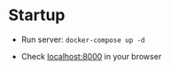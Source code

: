 # Startup
- Run server: ```docker-compose up -d```

- Check [localhost:8000](localhost:8000) in your browser
